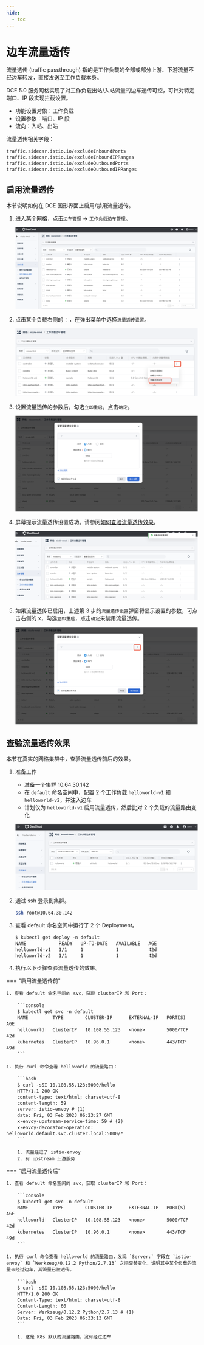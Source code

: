 ```yaml
---
hide:
  - toc
---
```


# 边车流量透传

流量透传 (traffic passthrough) 指的是工作负载的全部或部分上游、下游流量不经边车转发，直接发送至工作负载本身。

DCE 5.0 服务网格实现了对工作负载出站/入站流量的边车透传可控，可针对特定端口、IP 段实现拦截设置。

- 功能设置对象：工作负载
- 设置参数：端口、IP 段
- 流向：入站、出站

流量透传相关字段：

```none
traffic.sidecar.istio.io/excludeInboundPorts
traffic.sidecar.istio.io/excludeInboundIPRanges
traffic.sidecar.istio.io/excludeOutboundPorts
traffic.sidecar.istio.io/excludeOutboundIPRanges
```

## 启用流量透传

本节说明如何在 DCE 图形界面上启用/禁用流量透传。

1. 进入某个网格，点击`边车管理` -> `工作负载边车管理`。

    ![工作负载边车管理](../../images/pn01.png)

1. 点击某个负载右侧的 `⋮`，在弹出菜单中选择`流量透传设置`。

    ![点击菜单项](../../images/pn02.png)

1. 设置流量透传的参数后，勾选`立即重启`，点击`确定`。

    ![流量透传设置](../../images/pn03.png)

1. 屏幕提示流量透传设置成功。请参阅[如何查验流量透传效果](#_3)。

    ![成功设置](../../images/pn04.png)

1. 如果流量透传已启用，上述第 3 步的`流量透传设置`弹窗将显示设置的参数，可点击右侧的 x，勾选`立即重启`，点击`确定`来禁用流量透传。

    ![禁用流量透传](../../images/pn05.png)

## 查验流量透传效果

本节在真实的网格集群中，查验流量透传前后的效果。

1. 准备工作

    - 准备一个集群 10.64.30.142
    - 在 `default` 命名空间中，配置 2 个工作负载 `helloworld-v1` 和 `helloworld-v2`，并注入边车
    - 计划仅为 `helloworld-v1` 启用流量透传，然后比对 2 个负载的流量路由变化

    ![2 个工作负载](../../images/pn06.png)

1. 通过 ssh 登录到集群。

    ```bash
    ssh root@10.64.30.142
    ```

1. 查看 default 命名空间中运行了 2 个 Deployment。

    ```console
    $ kubectl get deploy -n default
    NAME            READY   UP-TO-DATE   AVAILABLE   AGE
    helloworld-v1   1/1     1            1           42d
    helloworld-v2   1/1     1            1           42d
    ```

1. 执行以下步骤查验流量透传的效果。

=== "启用流量透传前"
    
    1. 查看 default 命名空间的 svc，获取 clusterIP 和 Port：

        ```console
        $ kubectl get svc -n default
        NAME         TYPE        CLUSTER-IP      EXTERNAL-IP   PORT(S)    AGE
        helloworld   ClusterIP   10.108.55.123   <none>        5000/TCP   42d
        kubernetes   ClusterIP   10.96.0.1       <none>        443/TCP    49d
        ```

    1. 执行 curl 命令查看 helloworld 的流量路由：

        ```bash
        $ curl -sSI 10.108.55.123:5000/hello
        HTTP/1.1 200 OK
        content-type: text/html; charset=utf-8
        content-length: 59
        server: istio-envoy # (1)
        date: Fri, 03 Feb 2023 06:23:27 GMT
        x-envoy-upstream-service-time: 59 # (2)
        x-envoy-decorator-operation: helloworld.default.svc.cluster.local:5000/*
        ```

        1. 流量经过了 istio-envoy
        2. 有 upstream 上游服务

=== "启用流量透传后"
    
    1. 查看 default 命名空间的 svc，获取 clusterIP 和 Port：

        ```console
        $ kubectl get svc -n default
        NAME         TYPE        CLUSTER-IP      EXTERNAL-IP   PORT(S)    AGE
        helloworld   ClusterIP   10.108.55.123   <none>        5000/TCP   42d
        kubernetes   ClusterIP   10.96.0.1       <none>        443/TCP    49d
        ```

    1. 执行 curl 命令查看 helloworld 的流量路由，发现 `Server:` 字段在 `istio-envoy` 和 `Werkzeug/0.12.2 Python/2.7.13` 之间交替变化，说明其中某个负载的流量未经过边车，其流量已被透传。

        ```bash
        $ curl -sSI 10.108.55.123:5000/hello
        HTTP/1.0 200 OK
        Content-Type: text/html; charset=utf-8
        Content-Length: 60
        Server: Werkzeug/0.12.2 Python/2.7.13 # (1)
        Date: Fri, 03 Feb 2023 06:33:13 GMT
        ```

        1. 这是 K8s 默认的流量路由，没有经过边车
